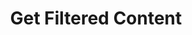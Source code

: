 ---
title: Get Filtered Content
excerpt: |-
  Filtered list of tags.

  Required scopes:
  + **read**
api:
  file: forum.json
  operationId: Tags.Find
hidden: false
---
